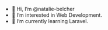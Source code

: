 - 👋 Hi, I’m @natalie-belcher
- 👀 I’m interested in Web Development.
- 🌱 I’m currently learning Laravel.
